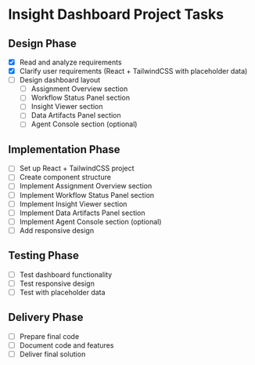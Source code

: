# Insight Dashboard Project Tasks

## Design Phase
- [x] Read and analyze requirements
- [x] Clarify user requirements (React + TailwindCSS with placeholder data)
- [ ] Design dashboard layout
  - [ ] Assignment Overview section
  - [ ] Workflow Status Panel section
  - [ ] Insight Viewer section
  - [ ] Data Artifacts Panel section
  - [ ] Agent Console section (optional)

## Implementation Phase
- [ ] Set up React + TailwindCSS project
- [ ] Create component structure
- [ ] Implement Assignment Overview section
- [ ] Implement Workflow Status Panel section
- [ ] Implement Insight Viewer section
- [ ] Implement Data Artifacts Panel section
- [ ] Implement Agent Console section (optional)
- [ ] Add responsive design

## Testing Phase
- [ ] Test dashboard functionality
- [ ] Test responsive design
- [ ] Test with placeholder data

## Delivery Phase
- [ ] Prepare final code
- [ ] Document code and features
- [ ] Deliver final solution
